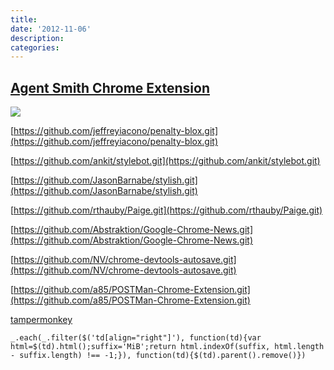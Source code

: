 ```yaml
---
title:
date: '2012-11-06'
description:
categories:
---
```

<div>
    <h2><a href="chrome-extension://fcmhigcminpdalihlnpalojhfmbafila/smith.html">Agent Smith Chrome Extension</a></h2>
    <p><a href="/assets/media/AgentSmith.crx"><img src="/assets/media/smith48.png"/></a></p>
</div>

[https://github.com/jeffreyiacono/penalty-blox.git](https://github.com/jeffreyiacono/penalty-blox.git)

[https://github.com/ankit/stylebot.git](https://github.com/ankit/stylebot.git)

[https://github.com/JasonBarnabe/stylish.git](https://github.com/JasonBarnabe/stylish.git)

[https://github.com/rthauby/Paige.git](https://github.com/rthauby/Paige.git)

[https://github.com/Abstraktion/Google-Chrome-News.git](https://github.com/Abstraktion/Google-Chrome-News.git)

[https://github.com/NV/chrome-devtools-autosave.git](https://github.com/NV/chrome-devtools-autosave.git)

[https://github.com/a85/POSTMan-Chrome-Extension.git](https://github.com/a85/POSTMan-Chrome-Extension.git)

[tampermonkey](http://code.google.com/p/tampermonkey/)

<pre><code>_.each(_.filter($('td[align="right"]'), function(td){var html=$(td).html();suffix='MiB';return html.indexOf(suffix, html.length - suffix.length) !== -1;}), function(td){$(td).parent().remove()})</code></pre>